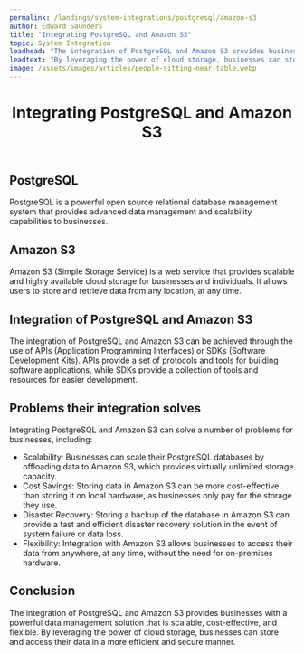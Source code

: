 ```yaml
---
permalink: /landings/system-integrations/postgresql/amazon-s3
author: Edward Saunders
title: "Integrating PostgreSQL and Amazon S3"
topic: System Integration
leadhead: "The integration of PostgreSQL and Amazon S3 provides businesses with a powerful data management solution that is scalable, cost-effective, and flexible"
leadtext: "By leveraging the power of cloud storage, businesses can store and access their data in a more efficient and secure manner."
image: /assets/images/articles/people-sitting-near-table.webp
---
```

<div class="arttext">	<header>
		<h1>Integrating PostgreSQL and Amazon S3</h1>
	</header>
	<main>
		<h2>PostgreSQL</h2>
		<p>PostgreSQL is a powerful open source relational database management system that provides advanced data management and scalability capabilities to businesses.</p>
		<h2>Amazon S3</h2>
		<p>Amazon S3 (Simple Storage Service) is a web service that provides scalable and highly available cloud storage for businesses and individuals. It allows users to store and retrieve data from any location, at any time.</p>
		<h2>Integration of PostgreSQL and Amazon S3</h2>
		<p>The integration of PostgreSQL and Amazon S3 can be achieved through the use of APIs (Application Programming Interfaces) or SDKs (Software Development Kits). APIs provide a set of protocols and tools for building software applications, while SDKs provide a collection of tools and resources for easier development.</p>
		<h2>Problems their integration solves</h2>
		<p>Integrating PostgreSQL and Amazon S3 can solve a number of problems for businesses, including:</p>
		<ul>
			<li>Scalability: Businesses can scale their PostgreSQL databases by offloading data to Amazon S3, which provides virtually unlimited storage capacity.</li>
			<li>Cost Savings: Storing data in Amazon S3 can be more cost-effective than storing it on local hardware, as businesses only pay for the storage they use.</li>
			<li>Disaster Recovery: Storing a backup of the database in Amazon S3 can provide a fast and efficient disaster recovery solution in the event of system failure or data loss.</li>
			<li>Flexibility: Integration with Amazon S3 allows businesses to access their data from anywhere, at any time, without the need for on-premises hardware.</li>
		</ul>
		<h2>Conclusion</h2>
		<p>The integration of PostgreSQL and Amazon S3 provides businesses with a powerful data management solution that is scalable, cost-effective, and flexible. By leveraging the power of cloud storage, businesses can store and access their data in a more efficient and secure manner.</p>
	</main>
</div>